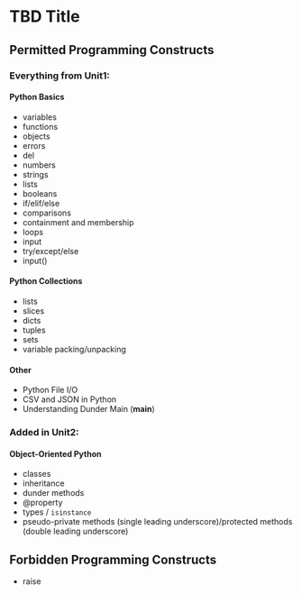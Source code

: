 TBD Title
=============================

Permitted Programming Constructs
--------------------------------
### Everything from Unit1: ###

#### Python Basics ####
- variables
- functions
- objects
- errors
- del
- numbers
- strings
- lists
- booleans
- if/elif/else
- comparisons
- containment and membership
- loops
- input
- try/except/else
- input()

#### Python Collections ####
- lists
- slices
- dicts
- tuples
- sets
- variable packing/unpacking

#### Other ####
- Python File I/O
- CSV and JSON in Python
- Understanding Dunder Main (__main__)

### Added in Unit2: ###

#### Object-Oriented Python ####

- classes
- inheritance
- dunder methods
- @property
- types / `isinstance`
- pseudo-private methods (single leading underscore)/protected methods (double leading underscore)


Forbidden Programming Constructs
--------------------------------
- raise
